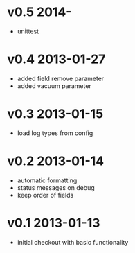 v0.5 2014-
===============

* unittest

v0.4 2013-01-27
===============

* added field remove parameter
* added vacuum parameter

v0.3 2013-01-15
===============

* load log types from config

v0.2 2013-01-14
===============

* automatic formatting
* status messages on debug
* keep order of fields

v0.1 2013-01-13
===============

* initial checkout with basic functionality
